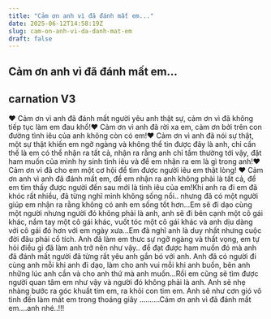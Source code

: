```yaml
---
title: "Cảm ơn anh vì đã đánh mất em..."
date: 2025-06-12T14:58:19Z
slug: cam-on-anh-vi-da-danh-mat-em
draft: false
---
```


## Cảm ơn anh vì đã đánh mất em...

## carnation V3

♥ Cảm ơn vì anh đã đánh mất người yêu anh thật sự, cảm ơn vì đã không tiếp tục làm em đau khổ!♥ Cảm ơn vì anh đã rời xa em, cảm ơn bởi trên con đường tình iêu của anh không còn có em!♥ Cảm ơn vì anh đã nói sự thật, một sự thật khiến em ngỡ ngàng và không thể tin được đây là anh, chỉ cần thế là em có thể nhận ra tất cả, nhận ra rằng anh chỉ tầm thường tới vậy, đặt ham muốn của mình hy sinh tình iêu và để em nhận ra em là gì trong anh!♥ Cảm ơn vì đã cho em một cơ hội để tìm được người iêu em thật lòng! ♥ Cảm ơn anh vì anh đã đánh mất em, để em nhận ra anh không phải là tất cả, để em tìm thấy được người đến sau mới là tình iêu của em!Khi anh ra đi em đã khóc rất nhiều, đã từng nghĩ mình không sống nổi.. nhưng đã có một người giúp em nhận ra rằng không có anh em sống tốt hơn...Em sẽ đi dạo cùng một người nhưng người đó không phải là anh, anh sẽ đi bên cạnh một cô gái khác, nắm tay một cô gái khác, vuốt tóc một cô gái khác và anh dịu dàng với cô gái đó hơn với em ngày xưa...Em đã nghĩ anh là duy nhất nhưng cuộc đời đâu phải cổ tích. Anh đã làm em thưc sự ngỡ ngàng và thất vọng, em tự hỏi điều gì đã làm anh trở nên như vậy.. để đạt được ham muốn đó mà anh đã đánh mất người đã từng rất yêu anh gắn bó với anh. Anh đã có người đi cùng anh mỗi khi anh đi dạo, làm cho anh vui mỗi khi anh buồn, bên anh những lúc anh cần và cho anh thứ mà anh muốn...Rồi em cũng sẽ tìm được người quan tâm em như vậy và người đó không phải là anh. Anh sẽ nhẹ nhàng bước ra góc khuất tim em, ra khỏi con tim em. Anh sẽ như cơn gió vô tình đến làm mát em trong thoáng giây ..........Cám ơn anh vì đã đánh mất em....anh nhé..!!!